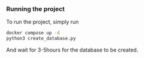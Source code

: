 ### Running the project
To run the project, simply run

```bash
docker compose up -d
python3 create_database.py
```

And wait for 3-5hours for the database to be created. 